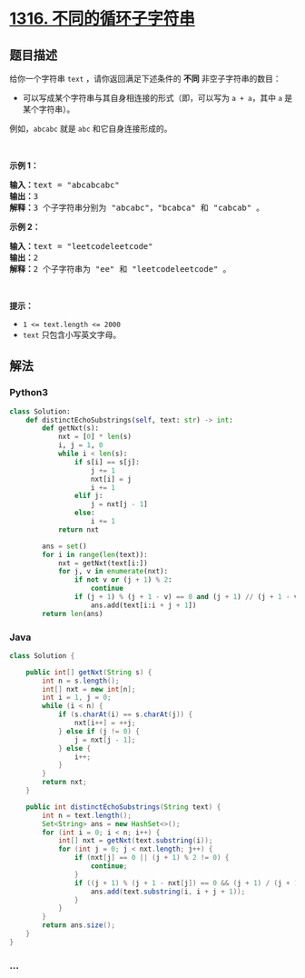 # [1316. 不同的循环子字符串](https://leetcode-cn.com/problems/distinct-echo-substrings)



## 题目描述

<!-- 这里写题目描述 -->

<p>给你一个字符串&nbsp;<code>text</code> ，请你返回满足下述条件的&nbsp;<strong>不同</strong> 非空子字符串的数目：</p>

<ul>
	<li>可以写成某个字符串与其自身相连接的形式（即，可以写为 <code>a&nbsp;+ a</code>，其中 <code>a</code> 是某个字符串）。</li>
</ul>

<p>例如，<code>abcabc</code>&nbsp;就是&nbsp;<code>abc</code>&nbsp;和它自身连接形成的。</p>

<p>&nbsp;</p>

<p><strong>示例 1：</strong></p>

<pre><strong>输入：</strong>text = &quot;abcabcabc&quot;
<strong>输出：</strong>3
<strong>解释：</strong>3 个子字符串分别为 &quot;abcabc&quot;，&quot;bcabca&quot; 和 &quot;cabcab&quot; 。
</pre>

<p><strong>示例 2：</strong></p>

<pre><strong>输入：</strong>text = &quot;leetcodeleetcode&quot;
<strong>输出：</strong>2
<strong>解释：</strong>2 个子字符串为 &quot;ee&quot; 和 &quot;leetcodeleetcode&quot; 。
</pre>

<p>&nbsp;</p>

<p><strong>提示：</strong></p>

<ul>
	<li><code>1 &lt;= text.length &lt;= 2000</code></li>
	<li><code>text</code>&nbsp;只包含小写英文字母。</li>
</ul>


## 解法

<!-- 这里可写通用的实现逻辑 -->

<!-- tabs:start -->

### **Python3**

<!-- 这里可写当前语言的特殊实现逻辑 -->

```python
class Solution:
    def distinctEchoSubstrings(self, text: str) -> int:
        def getNxt(s):
            nxt = [0] * len(s)
            i, j = 1, 0
            while i < len(s):
                if s[i] == s[j]:
                    j += 1
                    nxt[i] = j
                    i += 1
                elif j:
                    j = nxt[j - 1]
                else:
                    i += 1
            return nxt

        ans = set()
        for i in range(len(text)):
            nxt = getNxt(text[i:])
            for j, v in enumerate(nxt):
                if not v or (j + 1) % 2:
                    continue
                if (j + 1) % (j + 1 - v) == 0 and (j + 1) // (j + 1 - v) % 2 == 0:
                    ans.add(text[i:i + j + 1])
        return len(ans)
```

### **Java**

<!-- 这里可写当前语言的特殊实现逻辑 -->

```java
class Solution {

    public int[] getNxt(String s) {
        int n = s.length();
        int[] nxt = new int[n];
        int i = 1, j = 0;
        while (i < n) {
            if (s.charAt(i) == s.charAt(j)) {
                nxt[i++] = ++j;
            } else if (j != 0) {
                j = nxt[j - 1];
            } else {
                i++;
            }
        }
        return nxt;
    }

    public int distinctEchoSubstrings(String text) {
        int n = text.length();
        Set<String> ans = new HashSet<>();
        for (int i = 0; i < n; i++) {
            int[] nxt = getNxt(text.substring(i));
            for (int j = 0; j < nxt.length; j++) {
                if (nxt[j] == 0 || (j + 1) % 2 != 0) {
                    continue;
                }
                if ((j + 1) % (j + 1 - nxt[j]) == 0 && (j + 1) / (j + 1 - nxt[j]) % 2 == 0) {
                    ans.add(text.substring(i, i + j + 1));
                }
            }
        }
        return ans.size();
    }
}
```

### **...**

```

```

<!-- tabs:end -->

